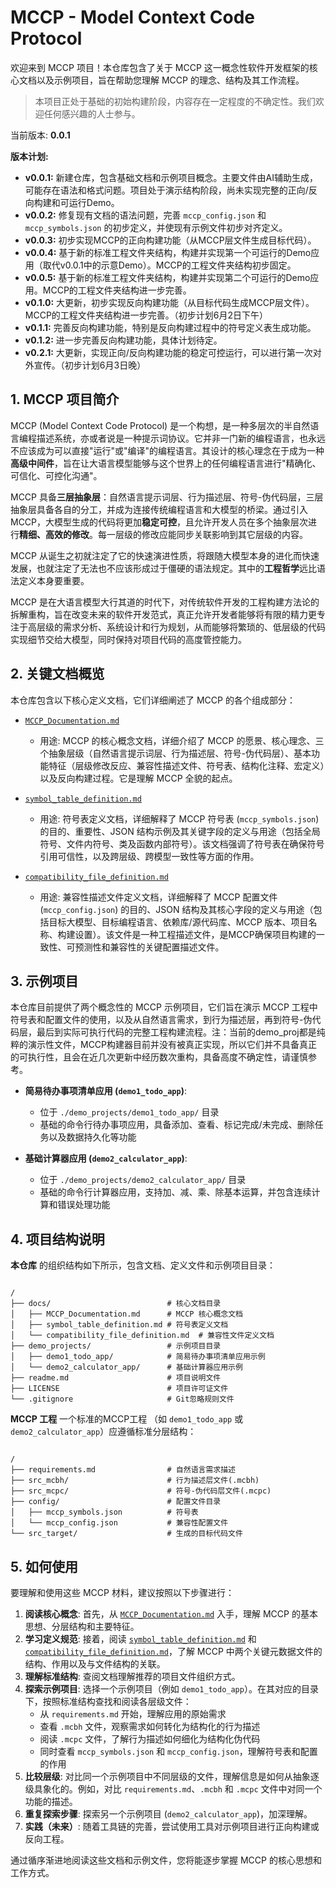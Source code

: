 # MCCP - Model Context Code Protocol

欢迎来到 MCCP 项目！本仓库包含了关于 MCCP 这一概念性软件开发框架的核心文档以及示例项目，旨在帮助您理解 MCCP 的理念、结构及其工作流程。

> 本项目正处于基础的初始构建阶段，内容存在一定程度的不确定性。我们欢迎任何感兴趣的人士参与。

当前版本: **0.0.1**

**版本计划:**

*   **v0.0.1:** 新建仓库，包含基础文档和示例项目概念。主要文件由AI辅助生成，可能存在语法和格式问题。项目处于演示结构阶段，尚未实现完整的正向/反向构建和可运行Demo。
*   **v0.0.2:** 修复现有文档的语法问题，完善 `mccp_config.json` 和 `mccp_symbols.json` 的初步定义，并使现有示例文件初步对齐定义。
*   **v0.0.3:** 初步实现MCCP的正向构建功能（从MCCP层文件生成目标代码）。
*   **v0.0.4:** 基于新的标准工程文件夹结构，构建并实现第一个可运行的Demo应用（取代v0.0.1中的示意Demo）。MCCP的工程文件夹结构初步固定。
*   **v0.0.5:** 基于新的标准工程文件夹结构，构建并实现第二个可运行的Demo应用。MCCP的工程文件夹结构进一步完善。
*   **v0.1.0:** 大更新，初步实现反向构建功能（从目标代码生成MCCP层文件）。MCCP的工程文件夹结构进一步完善。（初步计划6月2日下午）
*   **v0.1.1:** 完善反向构建功能，特别是反向构建过程中的符号定义表生成功能。
*   **v0.1.2:** 进一步完善反向构建功能，具体计划待定。
*   **v0.2.1:** 大更新，实现正向/反向构建功能的稳定可控运行，可以进行第一次对外宣传。（初步计划6月3日晚）

## 1. MCCP 项目简介

MCCP (Model Context Code Protocol) 是一个构想，是一种多层次的半自然语言编程描述系统，亦或者说是一种提示词协议。它并非一门新的编程语言，也永远不应该成为可以直接"运行"或"编译"的编程语言。其设计的核心理念在于成为一种**高级中间件**，旨在让大语言模型能够与这个世界上的任何编程语言进行"精确化、可信化、可控化沟通"。

MCCP 具备**三层抽象层**：自然语言提示词层、行为描述层、符号-伪代码层，三层抽象层具备各自的分工，并成为连接传统编程语言和大模型的桥梁。通过引入 MCCP，大模型生成的代码将更加**稳定可控**，且允许开发人员在多个抽象层次进行**精细、高效的修改**。每一层级的修改应能同步关联影响到其它层级的内容。

MCCP 从诞生之初就注定了它的快速演进性质，将跟随大模型本身的进化而快速发展，也就注定了无法也不应该形成过于僵硬的语法规定。其中的**工程哲学**远比语法定义本身要重要。

MCCP 是在大语言模型大行其道的时代下，对传统软件开发的工程构建方法论的拆解重构，旨在改变未来的软件开发范式，真正允许开发者能够将有限的精力更专注于高层级的需求分析、系统设计和行为规划，从而能够将繁琐的、低层级的代码实现细节交给大模型，同时保持对项目代码的高度管控能力。

## 2. 关键文档概览

本仓库包含以下核心定义文档，它们详细阐述了 MCCP 的各个组成部分：

*   [`MCCP_Documentation.md`](./docs/MCCP_Documentation.md)
    *   用途: MCCP 的核心概念文档，详细介绍了 MCCP 的愿景、核心理念、三个抽象层级（自然语言提示词层、行为描述层、符号-伪代码层）、基本功能特征（层级修改反应、兼容性描述文件、符号表、结构化注释、宏定义）以及反向构建过程。它是理解 MCCP 全貌的起点。

*   [`symbol_table_definition.md`](./docs/symbol_table_definition.md)
    *   用途: 符号表定义文档，详细解释了 MCCP 符号表 (`mccp_symbols.json`) 的目的、重要性、JSON 结构示例及其关键字段的定义与用途（包括全局符号、文件内符号、类及函数内部符号）。该文档强调了符号表在确保符号引用可信性，以及跨层级、跨模型一致性等方面的作用。

*   [`compatibility_file_definition.md`](./docs/compatibility_table_definition.md)
    *   用途: 兼容性描述文件定义文档，详细解释了 MCCP 配置文件 (`mccp_config.json`) 的目的、JSON 结构及其核心字段的定义与用途（包括目标大模型、目标编程语言、依赖库/源代码库、MCCP 版本、项目名称、构建设置）。该文件是一种工程描述文件，是MCCP确保项目构建的一致性、可预测性和兼容性的关键配置描述文件。

## 3. 示例项目

本仓库目前提供了两个概念性的 MCCP 示例项目，它们旨在演示 MCCP 工程中符号表和配置文件的使用，以及从自然语言需求，到行为描述层，再到符号-伪代码层，最后到实际可执行代码的完整工程构建流程。注：当前的demo_proj都是纯粹的演示性文件，MCCP构建器目前并没有被真正实现，所以它们并不具备真正的可执行性，且会在近几次更新中经历数次重构，具备高度不确定性，请谨慎参考。

*   **简易待办事项清单应用 (`demo1_todo_app`)**:
    *   位于 `./demo_projects/demo1_todo_app/` 目录
    *   基础的命令行待办事项应用，具备添加、查看、标记完成/未完成、删除任务以及数据持久化等功能
    
*   **基础计算器应用 (`demo2_calculator_app`)**:
    *   位于 `./demo_projects/demo2_calculator_app/` 目录
    *   基础的命令行计算器应用，支持加、减、乘、除基本运算，并包含连续计算和错误处理功能

## 4. 项目结构说明

**本仓库** 的组织结构如下所示，包含文档、定义文件和示例项目目录：

```

/
├── docs/                          # 核心文档目录
│   ├── MCCP_Documentation.md      # MCCP 核心概念文档
│   ├── symbol_table_definition.md # 符号表定义文档
│   └── compatibility_file_definition.md  # 兼容性文件定义文档
├── demo_projects/                 # 示例项目目录
│   ├── demo1_todo_app/            # 简易待办事项清单应用示例
│   └── demo2_calculator_app/      # 基础计算器应用示例
├── readme.md                      # 项目说明文件
├── LICENSE                        # 项目许可证文件
└── .gitignore                     # Git忽略规则文件

```

**MCCP 工程** 一个标准的MCCP工程 （如 `demo1_todo_app` 或 `demo2_calculator_app`）应遵循标准分层结构：

```

/
├── requirements.md                # 自然语言需求描述
├── src_mcbh/                      # 行为描述层文件(.mcbh)
├── src_mcpc/                      # 符号-伪代码层文件(.mcpc)
├── config/                        # 配置文件目录
│   ├── mccp_symbols.json          # 符号表
│   └── mccp_config.json           # 兼容性配置文件
└── src_target/                    # 生成的目标代码文件

```

## 5. 如何使用

要理解和使用这些 MCCP 材料，建议按照以下步骤进行：

1.  **阅读核心概念**: 首先，从 [`MCCP_Documentation.md`](./docs/MCCP_Documentation.md) 入手，理解 MCCP 的基本思想、分层结构和主要特征。
2.  **学习定义规范**: 接着，阅读 [`symbol_table_definition.md`](./docs/symbol_table_definition.md) 和 [`compatibility_file_definition.md`](./docs/compatibility_table_definition.md)，了解 MCCP 中两个关键元数据文件的结构、作用以及与文件结构的关联。
3.  **理解标准结构**: 查阅文档理解推荐的项目文件组织方式。
4.  **探索示例项目**: 选择一个示例项目（例如 `demo1_todo_app`）。在其对应的目录下，按照标准结构查找和阅读各层级文件：
    *   从 `requirements.md` 开始，理解应用的原始需求
    *   查看 `.mcbh` 文件，观察需求如何转化为结构化的行为描述
    *   阅读 `.mcpc` 文件，了解行为描述如何细化为结构化伪代码
    *   同时查看 `mccp_symbols.json` 和 `mccp_config.json`，理解符号表和配置的作用
5.  **比较层级**: 对比同一个示例项目中不同层级的文件，理解信息是如何从抽象逐级具象化的。例如，对比 `requirements.md`、`.mcbh` 和 `.mcpc` 文件中对同一个功能的描述。
6.  **重复探索步骤**: 探索另一个示例项目 (`demo2_calculator_app`)，加深理解。
7.  **实践（未来）**: 随着工具链的完善，尝试使用工具对示例项目进行正向构建或反向工程。

通过循序渐进地阅读这些文档和示例文件，您将能逐步掌握 MCCP 的核心思想和工作方式。